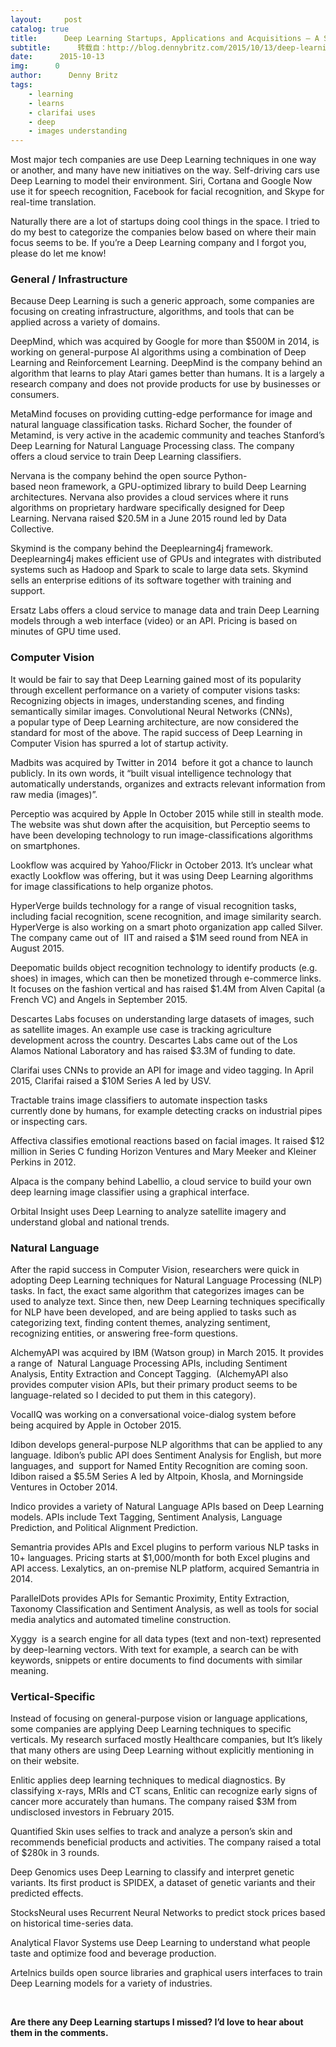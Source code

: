 ```yaml
---
layout:     post
catalog: true
title:      Deep Learning Startups, Applications and Acquisitions – A Summary
subtitle:      转载自：http://blog.dennybritz.com/2015/10/13/deep-learning-startups-applications-and-acquisitions-a-summary/
date:      2015-10-13
img:      0
author:      Denny Britz
tags:
    - learning
    - learns
    - clarifai uses
    - deep
    - images understanding
---
```


Most major tech companies are use Deep Learning techniques in one way or another, and many have new initiatives on the way. Self-driving cars use Deep Learning to model their environment. Siri, Cortana and Google Now use it for speech recognition, Facebook for facial recognition, and Skype for real-time translation.

Naturally there are a lot of startups doing cool things in the space. I tried to do my best to categorize the companies below based on where their main focus seems to be. If you’re a Deep Learning company and I forgot you, please do let me know!

### General / Infrastructure

Because Deep Learning is such a generic approach, some companies are focusing on creating infrastructure, algorithms, and tools that can be applied across a variety of domains.

DeepMind, which was acquired by Google for more than $500M in 2014, is working on general-purpose AI algorithms using a combination of Deep Learning and Reinforcement Learning. DeepMind is the company behind an algorithm that learns to play Atari games better than humans. It is a largely a research company and does not provide products for use by businesses or consumers.

MetaMind focuses on providing cutting-edge performance for image and natural language classification tasks. Richard Socher, the founder of Metamind, is very active in the academic community and teaches Stanford’s Deep Learning for Natural Language Processing class. The company offers a cloud service to train Deep Learning classifiers.

Nervana is the company behind the open source Python-based neon framework, a GPU-optimized library to build Deep Learning architectures. Nervana also provides a cloud services where it runs algorithms on proprietary hardware specifically designed for Deep Learning. Nervana raised $20.5M in a June 2015 round led by Data Collective.

Skymind is the company behind the Deeplearning4j framework. Deeplearning4j makes efficient use of GPUs and integrates with distributed systems such as Hadoop and Spark to scale to large data sets. Skymind sells an enterprise editions of its software together with training and support.

Ersatz Labs offers a cloud service to manage data and train Deep Learning models through a web interface (video) or an API. Pricing is based on minutes of GPU time used.

### Computer Vision

It would be fair to say that Deep Learning gained most of its popularity through excellent performance on a variety of computer visions tasks: Recognizing objects in images, understanding scenes, and finding semantically similar images. Convolutional Neural Networks (CNNs), a popular type of Deep Learning architecture, are now considered the standard for most of the above. The rapid success of Deep Learning in Computer Vision has spurred a lot of startup activity.

Madbits was acquired by Twitter in 2014  before it got a chance to launch publicly. In its own words, it “built visual intelligence technology that automatically understands, organizes and extracts relevant information from raw media (images)”.

Perceptio was acquired by Apple In October 2015 while still in stealth mode. The website was shut down after the acquisition, but Perceptio seems to have been developing technology to run image-classifications algorithms on smartphones.

Lookflow was acquired by Yahoo/Flickr in October 2013. It’s unclear what exactly Lookflow was offering, but it was using Deep Learning algorithms for image classifications to help organize photos.

HyperVerge builds technology for a range of visual recognition tasks, including facial recognition, scene recognition, and image similarity search. HyperVerge is also working on a smart photo organization app called Silver. The company came out of  IIT and raised a $1M seed round from NEA in August 2015.

Deepomatic builds object recognition technology to identify products (e.g. shoes) in images, which can then be monetized through e-commerce links. It focuses on the fashion vertical and has raised $1.4M from Alven Capital (a French VC) and Angels in September 2015.

Descartes Labs focuses on understanding large datasets of images, such as satellite images. An example use case is tracking agriculture development across the country. Descartes Labs came out of the Los Alamos National Laboratory and has raised $3.3M of funding to date.

Clarifai uses CNNs to provide an API for image and video tagging. In April 2015, Clarifai raised a $10M Series A led by USV.

Tractable trains image classifiers to automate inspection tasks currently done by humans, for example detecting cracks on industrial pipes or inspecting cars.

Affectiva classifies emotional reactions based on facial images. It raised $12 million in Series C funding Horizon Ventures and Mary Meeker and Kleiner Perkins in 2012.

Alpaca is the company behind Labellio, a cloud service to build your own deep learning image classifier using a graphical interface.

Orbital Insight uses Deep Learning to analyze satellite imagery and understand global and national trends.

### Natural Language

After the rapid success in Computer Vision, researchers were quick in adopting Deep Learning techniques for Natural Language Processing (NLP) tasks. In fact, the exact same algorithm that categorizes images can be used to analyze text. Since then, new Deep Learning techniques specifically for NLP have been developed, and are being applied to tasks such as categorizing text, finding content themes, analyzing sentiment, recognizing entities, or answering free-form questions.

AlchemyAPI was acquired by IBM (Watson group) in March 2015. It provides a range of  Natural Language Processing APIs, including Sentiment Analysis, Entity Extraction and Concept Tagging.  (AlchemyAPI also provides computer vision APIs, but their primary product seems to be language-related so I decided to put them in this category).

VocalIQ was working on a conversational voice-dialog system before being acquired by Apple in October 2015.

Idibon develops general-purpose NLP algorithms that can be applied to any language. Idibon’s public API does Sentiment Analysis for English, but more languages, and  support for Named Entity Recognition are coming soon. Idibon raised a $5.5M Series A led by Altpoin, Khosla, and Morningside Ventures in October 2014.

Indico provides a variety of Natural Language APIs based on Deep Learning models. APIs include Text Tagging, Sentiment Analysis, Language Prediction, and Political Alignment Prediction.

Semantria provides APIs and Excel plugins to perform various NLP tasks in 10+ languages. Pricing starts at $1,000/month for both Excel plugins and API access. Lexalytics, an on-premise NLP platform, acquired Semantria in 2014.

ParallelDots provides APIs for Semantic Proximity, Entity Extraction, Taxonomy Classification and Sentiment Analysis, as well as tools for social media analytics and automated timeline construction. 

Xyggy  is a search engine for all data types (text and non-text) represented by deep-learning vectors. With text for example, a search can be with keywords, snippets or entire documents to find documents with similar meaning.

### Vertical-Specific

Instead of focusing on general-purpose vision or language applications, some companies are applying Deep Learning techniques to specific verticals. My research surfaced mostly Healthcare companies, but It’s likely that many others are using Deep Learning without explicitly mentioning in on their website.

Enlitic applies deep learning techniques to medical diagnostics. By classifying x-rays, MRIs and CT scans, Enlitic can recognize early signs of cancer more accurately than humans. The company raised $3M from undisclosed investors in February 2015.

Quantified Skin uses selfies to track and analyze a person’s skin and recommends beneficial products and activities. The company raised a total of $280k in 3 rounds.

Deep Genomics uses Deep Learning to classify and interpret genetic variants. Its first product is SPIDEX, a dataset of genetic variants and their predicted effects.

StocksNeural uses Recurrent Neural Networks to predict stock prices based on historical time-series data.

Analytical Flavor Systems use Deep Learning to understand what people taste and optimize food and beverage production.

Artelnics builds open source libraries and graphical users interfaces to train Deep Learning models for a variety of industries.

 

**Are there any Deep Learning startups I missed? I’d love to hear about them in the comments.**

 
